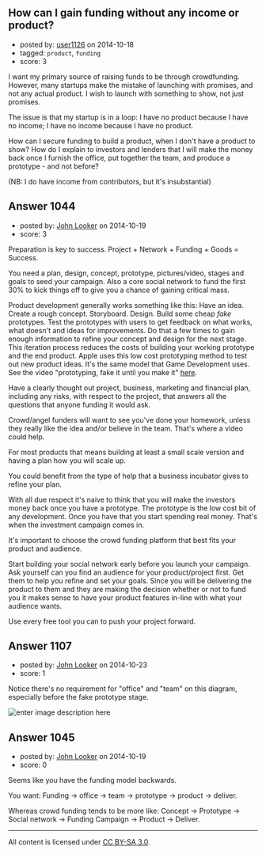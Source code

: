 ## How can I gain funding without any income or product?

- posted by: [user1126](https://stackexchange.com/users/5193566/user1126) on 2014-10-18
- tagged: `product`, `funding`
- score: 3

I want my primary source of raising funds to be through crowdfunding. However, many startups make the mistake of launching with promises, and not any actual product. I wish to launch with something to show, not just promises.

The issue is that my startup is in a loop: I have no product because I have no income; I have no income because I have no product. 

How can I secure funding to build a product, when I don't have a product to show? How do I explain to investors and lenders that I will make the money back once I furnish the office, put together the team, and produce a prototype - and not before?

(NB: I do have income from contributors, but it's insubstantial)


## Answer 1044

- posted by: [John Looker](https://stackexchange.com/users/5196682/john-looker) on 2014-10-19
- score: 3

<p>Preparation is key to success. Project + Network + Funding + Goods = Success.</p>

<p>You need a plan, design, concept, prototype, pictures/video, stages and goals to seed your campaign. Also a core social network to fund the first 30% to kick things off to give you a chance of gaining critical mass.</p>

<p>Product development generally works something like this: Have an idea. Create a rough concept. Storyboard. Design. Build some cheap <em>fake</em> prototypes. Test the prototypes with users to get feedback on what works, what doesn't and ideas for improvements. Do that a few times to gain enough information to refine your concept and design for the next stage. This iteration process reduces the costs of building your working prototype and the end product. Apple uses this low cost prototyping method to test out new product ideas. It's the same model that Game Development uses. See the video "prototyping, fake it until you make it" <a href="https://developer.apple.com/videos/enterprise/#56" rel="nofollow">here</a>.</p>

<p>Have a clearly thought out project, business, marketing and financial plan, including any risks, with respect to the project, that answers all the questions that anyone funding it would ask. </p>

<p>Crowd/angel funders will want to see you've done your homework, unless they really like the idea and/or believe in the team. That's where a video could help.</p>

<p>For most products that means building at least a small scale version and having a plan how you will scale up.</p>

<p>You could benefit from the type of help that a business incubator gives to refine your plan.</p>

<p>With all due respect it's naive to think that you will make the investors money back once you have a prototype. The prototype is the low cost bit of any development. Once you have that you start spending real money. That's when the investment campaign comes in.</p>

<p>It's important to choose the crowd funding platform that best fits your product and audience.</p>

<p>Start building your social network early before you launch your campaign. Ask yourself can you find an audience for your product/project first. Get them to help you refine and set your goals. Since you will be delivering the product to them and they are making the decision whether or not to fund you it makes sense to have your product features in-line with what your audience wants.</p>

<p>Use every free tool you can to push your project forward.</p>



## Answer 1107

- posted by: [John Looker](https://stackexchange.com/users/5196682/john-looker) on 2014-10-23
- score: 1

<p>Notice there's no requirement for "office" and "team" on this diagram, especially before the fake prototype stage.</p>

<p><img src="https://i.stack.imgur.com/pS5LY.png" alt="enter image description here"></p>



## Answer 1045

- posted by: [John Looker](https://stackexchange.com/users/5196682/john-looker) on 2014-10-19
- score: 0

Seems like you have the funding model backwards.

You want: Funding -> office -> team -> prototype -> product -> deliver.

Whereas crowd funding tends to be more like: Concept -> Prototype -> Social network -> Funding Campaign -> Product -> Deliver.




---

All content is licensed under [CC BY-SA 3.0](https://creativecommons.org/licenses/by-sa/3.0/).
